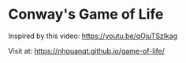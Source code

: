 # Conway's Game of Life

Inspired by this video: https://youtu.be/qOjuTSzlkag

Visit at: https://nhquanqt.github.io/game-of-life/
